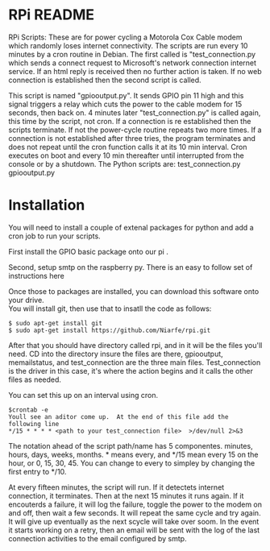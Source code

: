 RPi README
==========

RPi Scripts:  These are for power cycling a Motorola Cox Cable modem which
randomly loses internet connectivity.  The scripts are run every 10 minutes by
a cron routine in Debian.  The first called is "test_connection.py which sends
a connect request to Microsoft's network connection internet service. 
If an html reply is received then no further action is taken.  If no web
 connection is established then the second script is called.

This script is named "gpiooutput.py".  It sends GPIO pin 11 high and this
signal triggers a relay which cuts the power to the cable modem for
15 seconds, then back on.  4 minutes later "test_connection.py" is called
again, this time by the script, not cron.  If a connection is re established
then the scripts terminate.  If not the power-cycle routine repeats two
more times.  If a connection is not established after three tries, the program 
terminates and does not repeat until the cron function calls it at its 10 min
interval.  Cron executes on boot and every 10 min thereafter until interrupted
from the console or by a shutdown.
The Python scripts are:
test_connection.py
gpiooutput.py

Installation
============

You will need to install a couple of extenal packages for python and add a cron job to run your scripts.

First install the GPIO basic package onto our pi <reference needed>.

Second, setup smtp on the raspberry py.   There is an easy to follow set of instructions here <URL to instructions>

Once those to packages are installed, you can download this software onto your drive.  
You will install git, then use that to insatll the code as follows:

```
$ sudo apt-get install git
$ sudo apt-get install https://github.com/Niarfe/rpi.git
```

After that you should have directory called rpi, and in it will be the files you'll need.
CD into the directory insure the files are there, gpiooutput, memailstatus, and test_connection are the three main files.
Test_connection is the driver in this case, it's where the action begins and it calls the other files as needed. 

You can set this up on an interval using cron.

```
$crontab -e
Youll see an aditor come up.  At the end of this file add the following line
*/15 * * * * <path to your test_connection file>  >/dev/null 2>&3
```

The notation ahead of the script path/name has 5 componentes.  minutes, hours, days, weeks, months.  * means every, and */15 mean every 15 on the hour, or 0, 15, 30, 45.  You can change to every to simpley by changing the first entry to */10.

At every fifteen minutes, the script will run.  If it detectets internet connection, it terminates.  Then at the next 15 minutes it runs again.  If it encouterds a failure, it will log the failure, toggle the power to the modem on and off, then wait a few seconds.  It will repeat the same cycle and try again.  It will give up eventually as the next scycle will take over soom.  In the event it starts working on a retry, then an email will be sent with the log of the last connection activities to the email configured by smtp.

